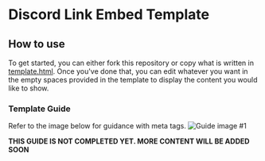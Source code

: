 # Discord Link Embed Template
## How to use
To get started, you can either fork this repository or copy what is written in [template.html](https://github.com/KnightTheFluff/discord-link-embed/blob/main/template.html).
Once you've done that, you can edit whatever you want in the empty spaces provided in the template to display the content you would like to show.
### Template Guide
Refer to the image below for guidance with meta tags.
![Guide image #1](https://github.com/KnightTheFluff/discord-link-embed/blob/main/guide-images/guide.png "Tag navigation.")

**THIS GUIDE IS NOT COMPLETED YET. MORE CONTENT WILL BE ADDED SOON**

